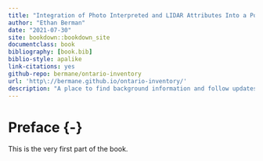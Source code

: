 ```yaml
--- 
title: "Integration of Photo Interpreted and LIDAR Attributes Into a Polygonal Forest Inventory Framework"
author: "Ethan Berman"
date: "2021-07-30"
site: bookdown::bookdown_site
documentclass: book
bibliography: [book.bib]
biblio-style: apalike
link-citations: yes
github-repo: bermane/ontario-inventory
url: 'http\://bermane.github.io/ontario-inventory/'
description: "A place to find background information and follow updates related to the project."
---
```


# Preface {-}

This is the very first part of the book.
